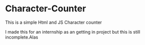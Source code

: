 # Character-Counter
This is a simple Html and JS Character counter 

I made this for an internship as an getting in project but this is still incomplete.Alas
